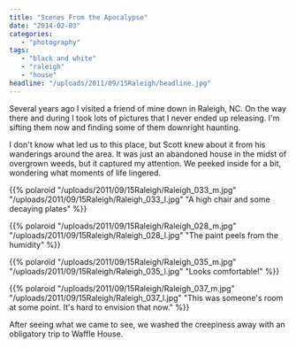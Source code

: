 ```yaml
---
title: "Scenes From the Apocalypse"
date: "2014-02-03"
categories:
   - "photography"
tags:
   - "black and white"
   - "raleigh"
   - "house"
headline: "/uploads/2011/09/15Raleigh/headline.jpg"
---
```

Several years ago I visited a friend of mine down in Raleigh, NC. On the way there and during I took lots of pictures that I never ended up releasing. I'm sifting them now and finding some of them downright haunting. 

I don't know what led us to this place, but Scott knew about it from his wanderings around the area. It was just an abandoned house in the midst of overgrown weeds, but it captured my attention. We peeked inside for a bit, wondering what moments of life lingered.

{{% polaroid
	"/uploads/2011/09/15Raleigh/Raleigh_033_m.jpg"
	"/uploads/2011/09/15Raleigh/Raleigh_033_l.jpg"
	"A high chair and some decaying plates"
%}}

{{% polaroid
	"/uploads/2011/09/15Raleigh/Raleigh_028_m.jpg"
	"/uploads/2011/09/15Raleigh/Raleigh_028_l.jpg"
	"The paint peels from the humidity"
%}}

{{% polaroid
	"/uploads/2011/09/15Raleigh/Raleigh_035_m.jpg"
	"/uploads/2011/09/15Raleigh/Raleigh_035_l.jpg"
	"Looks comfortable!"
%}}

{{% polaroid
	"/uploads/2011/09/15Raleigh/Raleigh_037_m.jpg"
	"/uploads/2011/09/15Raleigh/Raleigh_037_l.jpg"
	"This was someone's room at some point. It's hard to envision that now."
%}}

After seeing what we came to see, we washed the creepiness away with an obligatory trip to Waffle House. 